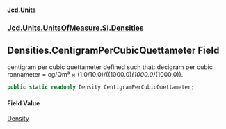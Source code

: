 #### [Jcd.Units](index.md 'index')
### [Jcd.Units.UnitsOfMeasure.SI](Jcd.Units.UnitsOfMeasure.SI.md 'Jcd.Units.UnitsOfMeasure.SI').[Densities](Densities.md 'Jcd.Units.UnitsOfMeasure.SI.Densities')

## Densities.CentigramPerCubicQuettameter Field

centigram per cubic quettameter defined such that: decigram per cubic ronnameter = cg/Qm³ × (1.0/10.0)/((1000.0)*(1000.0)*(1000.0)).

```csharp
public static readonly Density CentigramPerCubicQuettameter;
```

#### Field Value
[Density](Density.md 'Jcd.Units.UnitTypes.Density')